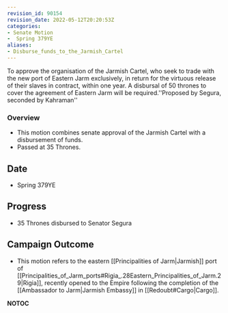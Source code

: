 ```yaml
---
revision_id: 90154
revision_date: 2022-05-12T20:20:53Z
categories:
- Senate Motion
-  Spring 379YE
aliases:
- Disburse_funds_to_the_Jarmish_Cartel
---
```



To approve the organisation of the Jarmish Cartel, who seek to trade with the new port of Eastern Jarm exclusively, in return for the virtuous release of their slaves in contract, within one year. A disbursal of 50 thrones to cover the agreement of Eastern Jarm will be required.''Proposed by Segura, seconded by Kahraman''

### Overview
* This motion combines senate approval of the Jarmish Cartel with a disbursement of funds.
* Passed at 35 Thrones.

## Date
* Spring 379YE

## Progress
* 35 Thrones disbursed to Senator Segura

## Campaign Outcome
* This motion refers to the eastern [[Principalities of Jarm|Jarmish]] port of [[Principalities_of_Jarm_ports#Rigia_.28Eastern_Principalities_of_Jarm.29|Rigia]], recently opened to the Empire following the completion of the [[Ambassador to Jarm|Jarmish Embassy]] in [[Redoubt#Cargo|Cargo]].


__NOTOC__